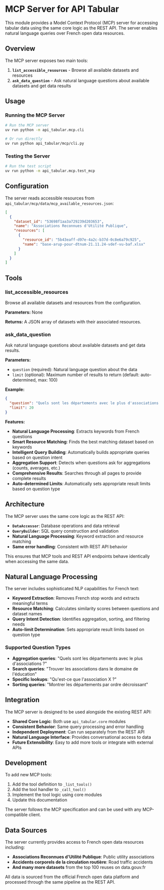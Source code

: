 # MCP Server for API Tabular

This module provides a Model Context Protocol (MCP) server for accessing tabular data using the same core logic as the REST API. The server enables natural language queries over French open data resources.

## Overview

The MCP server exposes two main tools:

1. **`list_accessible_resources`** - Browse all available datasets and resources
2. **`ask_data_question`** - Ask natural language questions about available datasets and get data results

## Usage

### Running the MCP Server

```bash
# Run the MCP server
uv run python -m api_tabular.mcp.cli

# Or run directly
uv run python api_tabular/mcp/cli.py
```

### Testing the Server

```bash
# Run the test script
uv run python -m api_tabular.mcp.test_mcp
```

## Configuration

The server reads accessible resources from `api_tabular/mcp/data/mcp_available_resources.json`:

```json
[
  {
    "dataset_id": "53698f1aa3a729239d203653",
    "name": "Associations Reconnues d'Utilité Publique",
    "resources": [
      {
        "resource_id": "5b43eaff-d97e-4a2c-b37d-0c8e6a79c925",
        "name": "base-arup-pour-dtnum-21.11.24-vdef-vu-baf.xlsx"
      }
    ]
  }
]
```

## Tools

### list_accessible_resources

Browse all available datasets and resources from the configuration.

**Parameters:** None

**Returns:** A JSON array of datasets with their associated resources.

### ask_data_question

Ask natural language questions about available datasets and get data results.

**Parameters:**
- `question` (required): Natural language question about the data
- `limit` (optional): Maximum number of results to return (default: auto-determined, max: 100)

**Example:**
```json
{
  "question": "Quels sont les départements avec le plus d'associations reconnues d'utilité publique ?",
  "limit": 20
}
```

**Features:**
- **Natural Language Processing**: Extracts keywords from French questions
- **Smart Resource Matching**: Finds the best matching dataset based on keywords
- **Intelligent Query Building**: Automatically builds appropriate queries based on question intent
- **Aggregation Support**: Detects when questions ask for aggregations (counts, averages, etc.)
- **Comprehensive Results**: Searches through all pages to provide complete results
- **Auto-determined Limits**: Automatically sets appropriate result limits based on question type

## Architecture

The MCP server uses the same core logic as the REST API:

- **`DataAccessor`**: Database operations and data retrieval
- **`QueryBuilder`**: SQL query construction and validation
- **Natural Language Processing**: Keyword extraction and resource matching
- **Same error handling**: Consistent with REST API behavior

This ensures that MCP tools and REST API endpoints behave identically when accessing the same data.

## Natural Language Processing

The server includes sophisticated NLP capabilities for French text:

- **Keyword Extraction**: Removes French stop words and extracts meaningful terms
- **Resource Matching**: Calculates similarity scores between questions and dataset names
- **Query Intent Detection**: Identifies aggregation, sorting, and filtering needs
- **Auto-limit Determination**: Sets appropriate result limits based on question type

### Supported Question Types

- **Aggregation queries**: "Quels sont les départements avec le plus d'associations ?"
- **Search queries**: "Trouver les associations dans le domaine de l'éducation"
- **Specific lookups**: "Qu'est-ce que l'association X ?"
- **Sorting queries**: "Montrer les départements par ordre décroissant"

## Integration

The MCP server is designed to be used alongside the existing REST API:

- **Shared Core Logic**: Both use `api_tabular.core` modules
- **Consistent Behavior**: Same query processing and error handling
- **Independent Deployment**: Can run separately from the REST API
- **Natural Language Interface**: Provides conversational access to data
- **Future Extensibility**: Easy to add more tools or integrate with external APIs

## Development

To add new MCP tools:

1. Add the tool definition to `_list_tools()`
2. Add the tool handler to `_call_tool()`
3. Implement the tool logic using core modules
4. Update this documentation

The server follows the MCP specification and can be used with any MCP-compatible client.

## Data Sources

The server currently provides access to French open data resources including:

- **Associations Reconnues d'Utilité Publique**: Public utility associations
- **Accidents corporels de la circulation routière**: Road traffic accidents
- **And many more datasets** from the top 100 reuses on data.gouv.fr

All data is sourced from the official French open data platform and processed through the same pipeline as the REST API.
